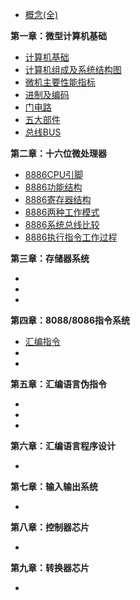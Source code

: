 - [概念(全)]()

**第一章：微型计算机基础**

- [计算机基础](#第一章/)
- [计算机组成及系统结构图](#第一章/)
- [微机主要性能指标](#第一章/)
- [进制及编码](#第一章/进制及编码)
- [门电路](##第一章/门电路)
- [五大部件](#第一章/)
- [总线BUS](#第一章/)

**第二章：十六位微处理器**

- [8886CPU引脚]()
- [8886功能结构]()
- [8886寄存器结构]()
- [8886两种工作模式]()
- [8886系统总线比较]()
- [8886执行指令工作过程]()

**第三章：存储器系统**

- 
- 
- 

**第四章：8088/8086指令系统**

- [汇编指令]()
- 
- 

**第五章：汇编语言伪指令**

- 
- 
- 

**第六章：汇编语言程序设计**

- 

**第七章：输入输出系统**

- 

**第八章：控制器芯片**

- 

**第九章：转换器芯片**

- 